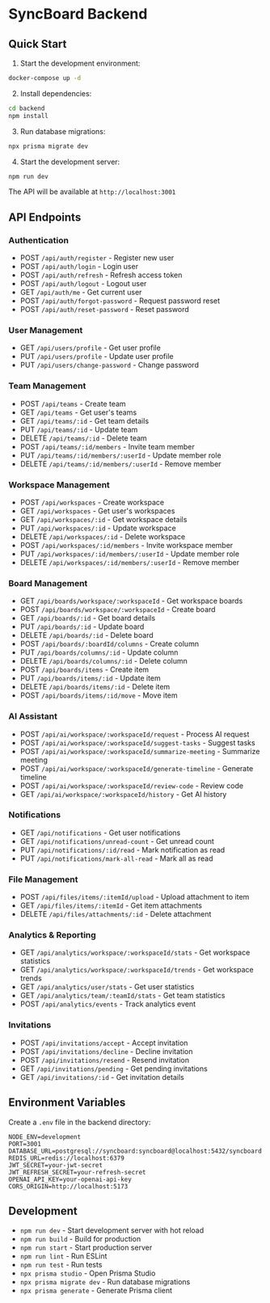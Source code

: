 # SyncBoard Backend

## Quick Start

1. Start the development environment:
```bash
docker-compose up -d
```

2. Install dependencies:
```bash
cd backend
npm install
```

3. Run database migrations:
```bash
npx prisma migrate dev
```

4. Start the development server:
```bash
npm run dev
```

The API will be available at `http://localhost:3001`

## API Endpoints

### Authentication
- POST   `/api/auth/register` - Register new user
- POST   `/api/auth/login` - Login user
- POST   `/api/auth/refresh` - Refresh access token
- POST   `/api/auth/logout` - Logout user
- GET    `/api/auth/me` - Get current user
- POST   `/api/auth/forgot-password` - Request password reset
- POST   `/api/auth/reset-password` - Reset password

### User Management
- GET    `/api/users/profile` - Get user profile
- PUT    `/api/users/profile` - Update user profile
- PUT    `/api/users/change-password` - Change password

### Team Management
- POST   `/api/teams` - Create team
- GET    `/api/teams` - Get user's teams
- GET    `/api/teams/:id` - Get team details
- PUT    `/api/teams/:id` - Update team
- DELETE `/api/teams/:id` - Delete team
- POST   `/api/teams/:id/members` - Invite team member
- PUT    `/api/teams/:id/members/:userId` - Update member role
- DELETE `/api/teams/:id/members/:userId` - Remove member

### Workspace Management
- POST   `/api/workspaces` - Create workspace
- GET    `/api/workspaces` - Get user's workspaces
- GET    `/api/workspaces/:id` - Get workspace details
- PUT    `/api/workspaces/:id` - Update workspace
- DELETE `/api/workspaces/:id` - Delete workspace
- POST   `/api/workspaces/:id/members` - Invite workspace member
- PUT    `/api/workspaces/:id/members/:userId` - Update member role
- DELETE `/api/workspaces/:id/members/:userId` - Remove member

### Board Management
- GET    `/api/boards/workspace/:workspaceId` - Get workspace boards
- POST   `/api/boards/workspace/:workspaceId` - Create board
- GET    `/api/boards/:id` - Get board details
- PUT    `/api/boards/:id` - Update board
- DELETE `/api/boards/:id` - Delete board
- POST   `/api/boards/:boardId/columns` - Create column
- PUT    `/api/boards/columns/:id` - Update column
- DELETE `/api/boards/columns/:id` - Delete column
- POST   `/api/boards/items` - Create item
- PUT    `/api/boards/items/:id` - Update item
- DELETE `/api/boards/items/:id` - Delete item
- POST   `/api/boards/items/:id/move` - Move item

### AI Assistant
- POST   `/api/ai/workspace/:workspaceId/request` - Process AI request
- POST   `/api/ai/workspace/:workspaceId/suggest-tasks` - Suggest tasks
- POST   `/api/ai/workspace/:workspaceId/summarize-meeting` - Summarize meeting
- POST   `/api/ai/workspace/:workspaceId/generate-timeline` - Generate timeline
- POST   `/api/ai/workspace/:workspaceId/review-code` - Review code
- GET    `/api/ai/workspace/:workspaceId/history` - Get AI history

### Notifications
- GET    `/api/notifications` - Get user notifications
- GET    `/api/notifications/unread-count` - Get unread count
- PUT    `/api/notifications/:id/read` - Mark notification as read
- PUT    `/api/notifications/mark-all-read` - Mark all as read

### File Management
- POST   `/api/files/items/:itemId/upload` - Upload attachment to item
- GET    `/api/files/items/:itemId` - Get item attachments
- DELETE `/api/files/attachments/:id` - Delete attachment

### Analytics & Reporting
- GET    `/api/analytics/workspace/:workspaceId/stats` - Get workspace statistics
- GET    `/api/analytics/workspace/:workspaceId/trends` - Get workspace trends
- GET    `/api/analytics/user/stats` - Get user statistics
- GET    `/api/analytics/team/:teamId/stats` - Get team statistics
- POST   `/api/analytics/events` - Track analytics event

### Invitations
- POST   `/api/invitations/accept` - Accept invitation
- POST   `/api/invitations/decline` - Decline invitation
- POST   `/api/invitations/resend` - Resend invitation
- GET  `/api/invitations/pending` - Get pending invitations
- GET  `/api/invitations/:id` - Get invitation details

## Environment Variables

Create a `.env` file in the backend directory:

```env
NODE_ENV=development
PORT=3001
DATABASE_URL=postgresql://syncboard:syncboard@localhost:5432/syncboard
REDIS_URL=redis://localhost:6379
JWT_SECRET=your-jwt-secret
JWT_REFRESH_SECRET=your-refresh-secret
OPENAI_API_KEY=your-openai-api-key
CORS_ORIGIN=http://localhost:5173
```

## Development

- `npm run dev` - Start development server with hot reload
- `npm run build` - Build for production
- `npm run start` - Start production server
- `npm run lint` - Run ESLint
- `npm run test` - Run tests
- `npx prisma studio` - Open Prisma Studio
- `npx prisma migrate dev` - Run database migrations
- `npx prisma generate` - Generate Prisma client